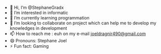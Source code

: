- 👋 Hi, I’m @StephaneGradx
- 👀 I’m interested in informatic
- 🌱 I’m currently learning programmation
- 💞️ I’m looking to collaborate on project which can help me to develop my knowledges in development
- 📫 How to reach me : euh on my e-mail joeldragnir490@gmail.com
- 😄 Pronouns: Stephane Joel
- ⚡ Fun fact: Gaming

<!---
StephaneGradx/StephaneGradx is a ✨ special ✨ repository because its `README.md` (this file) appears on your GitHub profile.
You can click the Preview link to take a look at your changes.
--->
